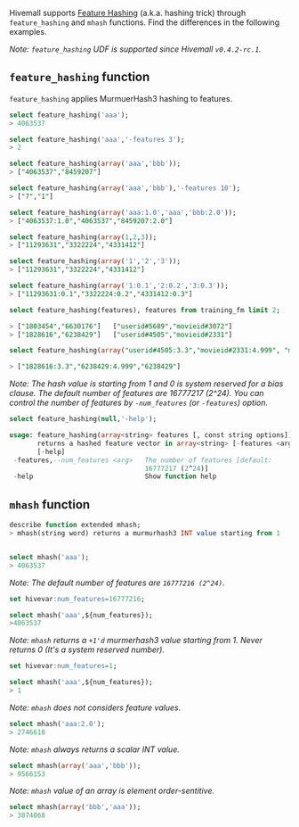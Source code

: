 <!--
  Licensed to the Apache Software Foundation (ASF) under one
  or more contributor license agreements.  See the NOTICE file
  distributed with this work for additional information
  regarding copyright ownership.  The ASF licenses this file
  to you under the Apache License, Version 2.0 (the
  "License"); you may not use this file except in compliance
  with the License.  You may obtain a copy of the License at

    http://www.apache.org/licenses/LICENSE-2.0

  Unless required by applicable law or agreed to in writing,
  software distributed under the License is distributed on an
  "AS IS" BASIS, WITHOUT WARRANTIES OR CONDITIONS OF ANY
  KIND, either express or implied.  See the License for the
  specific language governing permissions and limitations
  under the License.
-->
        
Hivemall supports [Feature Hashing](https://github.com/myui/hivemall/wiki/Feature-hashing) (a.k.a. hashing trick) through `feature_hashing` and `mhash` functions. 
Find the differences in the following examples.

_Note: `feature_hashing` UDF is supported since Hivemall `v0.4.2-rc.1`._

## `feature_hashing` function

`feature_hashing` applies MurmuerHash3 hashing to features. 

```sql
select feature_hashing('aaa');
> 4063537

select feature_hashing('aaa','-features 3');
> 2

select feature_hashing(array('aaa','bbb'));
> ["4063537","8459207"]

select feature_hashing(array('aaa','bbb'),'-features 10');
> ["7","1"]

select feature_hashing(array('aaa:1.0','aaa','bbb:2.0'));
> ["4063537:1.0","4063537","8459207:2.0"]

select feature_hashing(array(1,2,3));
> ["11293631","3322224","4331412"]

select feature_hashing(array('1','2','3'));
> ["11293631","3322224","4331412"]

select feature_hashing(array('1:0.1','2:0.2','3:0.3'));
> ["11293631:0.1","3322224:0.2","4331412:0.3"]

select feature_hashing(features), features from training_fm limit 2;

> ["1803454","6630176"]   ["userid#5689","movieid#3072"]
> ["1828616","6238429"]   ["userid#4505","movieid#2331"]

select feature_hashing(array("userid#4505:3.3","movieid#2331:4.999", "movieid#2331"));

> ["1828616:3.3","6238429:4.999","6238429"]
```

_Note: The hash value is starting from 1 and 0 is system reserved for a bias clause. The default number of features are 16777217 (2^24). You can control the number of features by `-num_features` (or `-features`) option._

```sql
select feature_hashing(null,'-help');

usage: feature_hashing(array<string> features [, const string options]) -
       returns a hashed feature vector in array<string> [-features <arg>]
       [-help]
 -features,--num_features <arg>   The number of features [default:
                                  16777217 (2^24)]
 -help                            Show function help
```

## `mhash` function

```sql
describe function extended mhash;
> mhash(string word) returns a murmurhash3 INT value starting from 1
```

```sql

select mhash('aaa');
> 4063537
```

_Note: The default number of features are `16777216 (2^24)`._
```sql
set hivevar:num_features=16777216;

select mhash('aaa',${num_features});
>4063537
```

_Note: `mhash` returns a `+1'd` murmerhash3 value starting from 1. Never returns 0 (It's a system reserved number)._
```sql
set hivevar:num_features=1;

select mhash('aaa',${num_features});
> 1
```

_Note: `mhash` does not considers feature values._
```sql
select mhash('aaa:2.0');
> 2746618
```

_Note: `mhash` always returns a scalar INT value._
```sql
select mhash(array('aaa','bbb'));
> 9566153
```

_Note: `mhash` value of an array is element order-sentitive._
```sql
select mhash(array('bbb','aaa'));
> 3874068
```